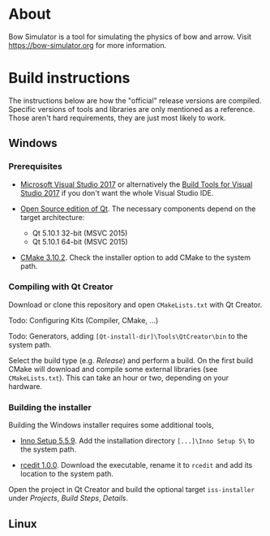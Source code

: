 # About

Bow Simulator is a tool for simulating the physics of bow and arrow.
Visit https://bow-simulator.org for more information.

# Build instructions

The instructions below are how the "official" release versions are compiled.
Specific versions of tools and libraries are only mentioned as a reference.
Those aren't hard requirements, they are just most likely to work.

## Windows

### Prerequisites

* [Microsoft Visual Studio 2017](https://www.visualstudio.com/downloads/) or alternatively the [Build Tools for Visual Studio 2017](https://www.visualstudio.com/downloads/#build-tools-for-visual-studio-2017) if you don't want the whole Visual Studio IDE.

* [Open Source edition of Qt](https://www.qt.io/download). The necessary components depend on the target architecture:
    * Qt 5.10.1 32-bit (MSVC 2015)
    * Qt 5.10.1 64-bit (MSVC 2015)

* [CMake 3.10.2](https://cmake.org/download/). Check the installer option to add CMake to the system path.

### Compiling with Qt Creator

Download or clone this repository and open `CMakeLists.txt` with Qt Creator.

Todo: Configuring Kits (Compiler, CMake, ...)

Todo: Generators, adding `[Qt-install-dir]\Tools\QtCreator\bin` to the system path.

Select the build type (e.g. *Release*) and perform a build.
On the first build CMake will download and compile some external libraries (see `CMakeLists.txt`).
This can take an hour or two, depending on your hardware.

### Building the installer

Building the Windows installer requires some additional tools,

* [Inno Setup 5.5.9](http://www.jrsoftware.org/isdl.php). Add the installation directory `[...]\Inno Setup 5\` to the system path.

* [rcedit 1.0.0](https://github.com/electron/rcedit/releases). Download the executable, rename it to `rcedit` and add its location to the system path.

Open the project in Qt Creator and build the optional target `iss-installer` under *Projects*, *Build Steps*, *Details*.

## Linux
